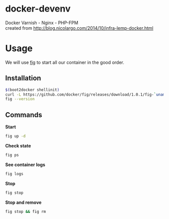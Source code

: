 docker-devenv
=============

Docker Varnish - Nginx - PHP-FPM  
created from http://blog.nicolargo.com/2014/10/infra-lemp-docker.html

# Usage
We will use [fig](http://www.fig.sh/) to start all our container in the good order.

## Installation
```sh
$(boot2docker shellinit)
curl -L https://github.com/docker/fig/releases/download/1.0.1/fig-`uname -s`-`uname -m` > /usr/local/bin/fig; chmod +x /usr/local/bin/fig
fig --version
```

## Commands
__Start__
```sh
fig up -d
````

__Check state__
```sh
fig ps
```

__See container logs__
```sh
fig logs
````

__Stop__
```sh
fig stop
```

__Stop and remove__
```sh
fig stop && fig rm
```
